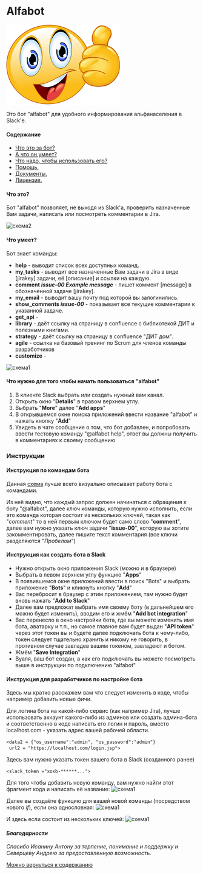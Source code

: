 # Alfabot

![Картиночка](https://github.com/Kroha32/Jira-Slackbot/blob/master/images/Смайл2.png "Аватар")

[схема]:https://gitlab-test.alfastrah.ru/rosnou/jirabot/raw/master/images/bot_Vlad_.png
Это бот "alfabot" для удобного информирования альфанаселения в Slack'е.

#### Содержание

+  [Что это за бот?](#что-это?)
+  [А что он умеет?](#что-умеет)
+  [Что надо, чтобы использовать его?](#что-нужно-для-того-чтобы-начать-пользоваться-alfabot)
+  [Помощь.](#инструкции)
+  [Документы.](#документы)
+  [Лицензия.](#лицензия)

#### Что это?

Бот "alfabot" позволяет, не выходя из Slack'а, проверить назначенные Вам задачи, написать или посмотреть комментарии в Jira.

![схема2](https://gitlab-test.alfastrah.ru/rosnou/jirabot/raw/master/images/bot2_Vlad_.png "Схема2")

#### Что умеет?

Бот знает команды:
* __help__ - выводит список всех доступных команд.
* __my_tasks__ - выводит все назначенные Вам задачи в Jira в виде [jirakey] задачи, её [описание] и ссылки на каждую.
* __comment _issue-00 Example message___ -  пишет коммент [message] в обозначенной задаче [jirakey].
* __my_email__ - выводит вашу почту под которой вы залогинились.
* __show_comments _issue-00___ - показывает все текущие комментарии к указанной задаче.
* __get_api__ -
* __library__ - даёт ссылку на страницу в confluence с библиотекой ДИТ и полезными книгами.
* __strategy__ - даёт ссылку на страницу в confluence "ДИТ дом".
* __agile__ - ссылка на базовый тренинг по Scrum для членов команды разработчиков
* __customize__ -

![схема1](https://gitlab-test.alfastrah.ru/rosnou/jirabot/raw/master/images/bot_Vlad_.png "Схема1")

#### Что нужно для того чтобы начать пользоваться "alfabot"

1. В клиенте Slack выбрать или создать нужный вам канал.
2. Открыть окно "__Details__" в правом верхнем углу.
3. Выбрать "__More__" далее "__Add apps__"
4. В открывшемся окне поиска приложений ввести название "alfabot" и нажать кнопку "__Add__"
5. Увидеть в чате сообщение о том, что бот добавлен, и попробовать ввести тестовую команду "@alfabot help", ответ вы должны получить в комментариях к своему сообщению

### Инструкции
#### Инструкция по командам бота

Данная [схема] лучше всего визуально описывает работу бота с командами.

Из неё видно, что каждый запрос должен начинаться с обращения к боту "@alfabot", далее ключ команды, которую нужно исполнить, если это команда которая состоит из нескольких ключей, такая как "_comment_" то в ней первым ключом будет само слово "__comment__", далее вам нужно указать ключ задачи "__issue-00__", которую вы хотите закомментировать, далее пишите текст комментария (все ключи разделяются "_Пробелом_")

#### Инструкция как создать бота в Slack

* Нужно открыть окно приложения Slack (можно и в браузере)
* Выбрать в левом верхнем углу функцию "__Apps__"
* В появившемся окне приложений ввести в поиск "Bots" и выбрать приложение "__Bots__" и кликнуть кнопку "__Add__"
* Вас перебросит в браузер с этим приложением, там нужно будет вновь нажать "__Add to Slack__"
* Далее вам предложат выбрать имя своему боту (в дальнейшем его можно будет изменить), вводим его и жмём "__Add bot integration__"
* Вас перенесло в окно настройки бота, где вы можете изменить имя бота, аватарку и т.п., но самое главное вам будет выдан "__API token__" через этот токен вы и будете далее подключать бота к чему-либо, токен следует тщательно хранить и никому не говорить, в противном случае завладев вашим токеном, завладеют и ботом.
* Жмём "__Save Integration__"
* Вуаля, ваш бот создан, а как его подключать вы можете посмотреть выше в инструкции по подключению "alfabot"

#### Инструкция для разработчиков по настройке бота

Здесь мы кратко расскажем вам что следует изменить в коде, чтобы например добавить новые фичи.

Для логина бота на какой-либо сервис (как например Jira), лучше использовать аккаунт какого-либо из админов или создать админа-бота и соответственно в коде написать его логин и пароль, вместо localhost.com - указать адрес вашей рабочей области.

    <data2 = {"os_username":"admin", "os_password":"admin"}
     url2 = "https://localhost.com/login.jsp">

Здесь вам нужно указать токен вашего бота в Slack (созданного ранее)

    <slack_token ="xoxb-******...">

Для того чтобы добавить новую команду, вам нужно найти этот фрагмент кода и написать её название:
![схема1](https://gitlab-test.alfastrah.ru/rosnou/jirabot/raw/master/images/объяснение.png "Одно словные команды")

Далее вы создаёте функцию для вашей новой команды (посредством нового _if_), если она однословная:
![схема1](https://gitlab-test.alfastrah.ru/rosnou/jirabot/raw/master/images/Описание2.png "Описание")

И здесь если состоит из нескольких ключей:
![схема1](https://gitlab-test.alfastrah.ru/rosnou/jirabot/raw/master/images/два.png "Схема1")


#### ___Благодарности___

_Спасибо Исанину Антону за терпение, понимание и поддержку и Северцеву Андрею за предоставленную возможность._

[Можно вернуться к содержанию](#содержание)
